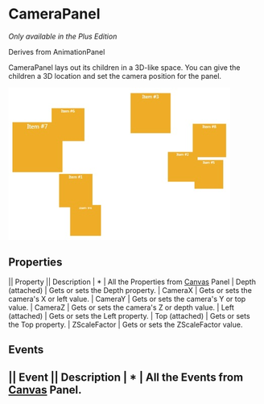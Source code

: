 # CameraPanel
_Only available in the Plus Edition_

Derives from AnimationPanel

CameraPanel lays out its children in a 3D-like space. You can give the children a 3D location and set the camera position for the panel.

![](CameraPanel_camerapanel.jpg)

## Properties
|| Property || Description
| * | All the Properties from [Canvas](Canvas) Panel
| Depth (attached) | Gets or sets the Depth property.
| CameraX | Gets or sets the camera's X or left value.
| CameraY | Gets or sets the camera's Y or top value.
| CameraZ | Gets or sets the camera's Z or depth value.
| Left (attached) | Gets or sets the Left property.
| Top (attached) | Gets or sets the Top property.
| ZScaleFactor | Gets or sets the ZScaleFactor value.

## Events
|| Event || Description
| * | All the Events from [Canvas](Canvas) Panel.
---
